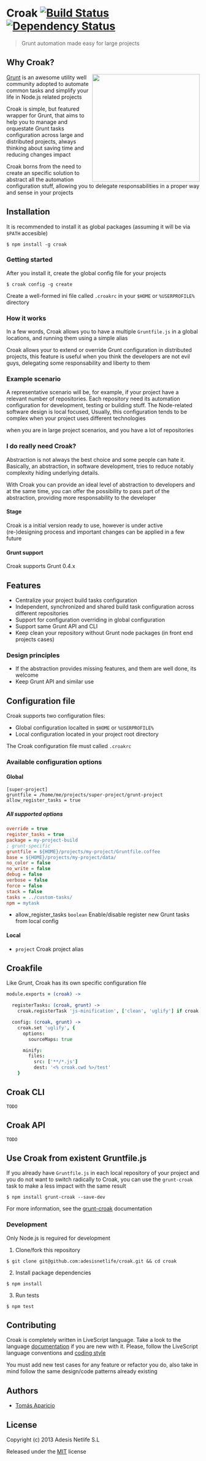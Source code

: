 # Croak [![Build Status](https://secure.travis-ci.org/adesisnetlife/croak.png?branch=master)](http://travis-ci.org/adesisnetlife/croak) [![Dependency Status](https://gemnasium.com/adesisnetlife/croak.png)](https://gemnasium.com/adesisnetlife/croak)

> Grunt automation made easy for large projects

## Why Croak?

<img align="right" height="280" src="http://oi44.tinypic.com/f3azc7.jpg" style="float: right" />

[Grunt][1] is an awesome utility well community adopted to automate common tasks and simplify your life in Node.js related projects

Croak is simple, but featured wrapper for Grunt, that aims to help you to manage and orquestate 
Grunt tasks configuration across large and distributed projects, 
always thinking about saving time and reducing changes impact

Croak borns from the need to create an specific solution to abstract all the automation 
configuration stuff, allowing you to delegate responsabilities in a proper way and sense
in your projects

## Installation

It is recommended to install it as global packages (assuming it will be via `$PATH` accesible)

```shell
$ npm install -g croak
```

### Getting started

After you install it, create the global config file for your projects
```
$ croak config -g create
```

Create a well-formed ini file called `.croakrc` in your `$HOME` or `%USERPROFILE%` directory

### How it works

In a few words, Croak allows you to have a multiple `Gruntfile.js` in a global locations, and running them 
using a simple alias

Croak allows your to extend or override Grunt configuration in distributed projects, this feature is useful
when you think the developers are not evil guys, delegating some responsability and liberty to them

### Example scenario

A representative scenario will be, for example, if your project have a relevant 
number of repositories. Each repository need its automation configuration 
for development, testing or building stuff.
The Node-related software design is local focused, 
Usually, this configuration tends to be complex when your project uses different technologies

when you are in large project scenarios, and you have a lot of repositories

### I do really need Croak?

Abstraction is not always the best choice and some people can hate it.
Basically, an abstraction, in software development, tries to reduce notably complexity 
hiding underlying details.

With Croak you can provide an ideal level of abstraction to developers and at the same time,
you can offer the possibility to pass part of the abstraction, providing more responsability to 
the developer

#### Stage

Croak is a initial version ready to use, however is under active (re-)designing process 
and important changes can be applied in a few future

#### Grunt support

Croak supports Grunt 0.4.x

## Features

- Centralize your project build tasks configuration
- Independent, synchronized and shared build task configuration across different repositories
- Support for configuration overriding in global configuration
- Support same Grunt API and CLI
- Keep clean your repository without Grunt node packages (in front end projects cases)

### Design principles

- If the abstraction provides missing features, and them are well done, its welcome
- Keep Grunt API and similar use

## Configuration file

Croak supports two configuration files: 

- Global configuration localted in `$HOME` or `%USERPROFILE%`
- Local configuration located in your project root directory

The Croak configuration file must called `.croakrc`

### Available configuration options

#### Global 

```
[super-project]
gruntfile = /home/me/projects/super-project/grunt-project
allow_register_tasks = true
```

##### All supported options

```ini
override = true
register_tasks = true
package = my-project-build
; grunt-specific
gruntfile = ${HOME}/projects/my-project/Gruntfile.coffee
base = ${HOME}/projects/my-project/data/
no_color = false
no_write = false
debug = false
verbose = false
force = false
stack = false
tasks = ../custom-tasks/
npm = mytask
```

- allow_register_tasks `boolean` Enable/disable register new Grunt tasks from local config

#### Local

- `project` Croak project alias
 
## Croakfile

Like Grunt, Croak has its own specific configuration file

```coffee
module.exports = (croak) ->

  registerTasks: (croak, grunt) ->
    croak.registerTask 'js-minification', ['clean', 'uglify'] if croak.taskSupported 'uglify'

  config: (croak, grunt) ->
    croak.set 'uglify', {
      options: 
        sourceMaps: true

      minify: 
        files: 
          src: ['**/*.js']
          dest: '<% croak.cwd %>/test'
    }

```

## Croak CLI
 
`TODO`

## Croak API

`TODO`

## Use Croak from existent Gruntfile.js

If you already have `Gruntfile.js` in each local repository of your project and you do not want to switch
radically to Croak, you can use the `grunt-croak` task to make a less impact with the same result

```
$ npm install grunt-croak --save-dev
```
For more information, see the [grunt-croak][2] documentation

### Development

Only Node.js is reguired for development

1. Clone/fork this repository
```
$ git clone git@github.com:adesisnetlife/croak.git && cd croak
```

2. Install package dependencies
```
$ npm install 
```

3. Run tests
```
$ npm test
```

## Contributing

Croak is completely written in LiveScript language.
Take a look to the language [documentation][4] if you are new with it.
Please, follow the LiveScript language conventions and [coding style][4]

You must add new test cases for any feature or refactor you do, 
also take in mind follow the same design/code patterns already existing

## Authors

- [Tomás Aparicio](https://github.com/h2non)

## License

Copyright (c) 2013 Adesis Netlife S.L

Released under the [MIT][5] license

[1]: http://gruntjs.com
[2]: https://github.com/h2non/grunt-croak
[3]: http://livescript.net
[4]: https://github.com/gkz/LiveScript-style-guide
[5]: https://github.com/adesisnetlive/croak/blob/master/LICENSE
